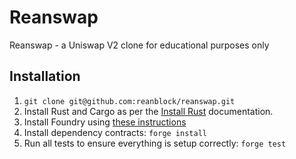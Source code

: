 # Reanswap

Reanswap - a Uniswap V2 clone for educational purposes only

## Installation

1. `git clone git@github.com:reanblock/reanswap.git`
1. Install Rust and Cargo as per the [Install Rust](https://www.rust-lang.org/tools/install) documentation.
1. Install Foundry using [these instructions](https://getfoundry.sh/)
1. Install dependency contracts: `forge install`
1. Run all tests to ensure everything is setup correctly: `forge test`